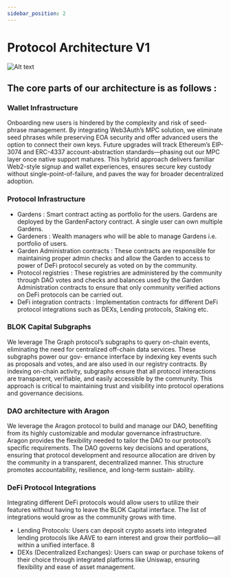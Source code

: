 ```yaml
---
sidebar_position: 2   
---
```


# Protocol Architecture V1

![Alt text](/img/architect.png)

## The core parts of our architecture is as follows :

### Wallet Infrastructure
Onboarding new users is hindered by the complexity and risk of seed-phrase management. By integrating Web3Auth’s MPC solution, we eliminate seed phrases while preserving EOA security and offer advanced users the option to connect their own keys. Future upgrades will track Ethereum’s EIP-3074 and ERC-4337 account-abstraction standards—phasing out our MPC layer once native support matures. This hybrid approach delivers familiar Web2-style signup and wallet experiences, ensures secure key custody without single-point-of-failure, and paves the way for broader decentralized adoption.

### Protocol Infrastructure

- Gardens : Smart contract acting as portfolio for the users. Gardens are deployed by the GardenFactory contract. A single user can own multiple Gardens.
- Gardeners : Wealth managers who will be able to manage Gardens i.e. portfolio of users.
- Garden Administration contracts : These contracts are responsible for maintaining proper admin checks and allow the Garden to access to power of DeFi protocol securely as voted on by the community.
- Protocol registries : These registries are administered by the community through DAO votes and checks and balances used by the Garden Administration contracts to ensure that only community verified actions on DeFi protocols can be carried out.
- DeFi integration contracts : Implementation contracts for different DeFi protocol integrations such as DEXs, Lending protocols, Staking etc.

### BLOK Capital Subgraphs
We leverage The Graph protocol’s subgraphs to query on-chain events, eliminating the need for centralized off-chain data services. These subgraphs power our gov-
ernance interface by indexing key events such as proposals and votes, and are also used in our registry contracts. By indexing on-chain activity, subgraphs ensure that all protocol interactions are transparent, verifiable, and easily accessible by the community. This approach is critical to maintaining trust and visibility into protocol operations and governance decisions.

### DAO architecture with Aragon
We leverage the Aragon protocol to build and manage our DAO, benefiting from its highly customizable and modular governance infrastructure. Aragon provides the flexibility needed to tailor the DAO to our protocol’s specific requirements. The DAO governs key decisions and operations, ensuring that protocol development and
resource allocation are driven by the community in a transparent, decentralized manner. This structure promotes accountability, resilience, and long-term sustain-
ability.

### DeFi Protocol Integrations
Integrating different DeFi protocols would allow users to utilize their features without having to leave the BLOK Capital interface. The list of integrations would grow as the community grows with time.
- Lending Protocols: Users can deposit crypto assets into integrated lending protocols like AAVE to earn interest and grow their portfolio—all within a unified interface.
8
- DEXs (Decentralized Exchanges): Users can swap or purchase tokens of their choice through integrated platforms like Uniswap, ensuring flexibility and ease of asset management.